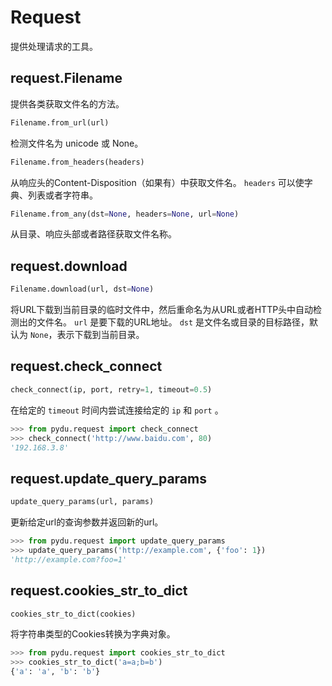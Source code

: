 # Request

提供处理请求的工具。

## request.Filename

提供各类获取文件名的方法。

```python
Filename.from_url(url)
```

检测文件名为 unicode 或 None。

```python
Filename.from_headers(headers)
```

从响应头的Content-Disposition（如果有）中获取文件名。
`headers` 可以使字典、列表或者字符串。

```python
Filename.from_any(dst=None, headers=None, url=None)
```

从目录、响应头部或者路径获取文件名称。


## request.download
```python
Filename.download(url, dst=None)
```

将URL下载到当前目录的临时文件中，然后重命名为从URL或者HTTP头中自动检测出的文件名。
`url` 是要下载的URL地址。
`dst` 是文件名或目录的目标路径，默认为 `None`，表示下载到当前目录。


## request.check_connect
```python
check_connect(ip, port, retry=1, timeout=0.5)
```

在给定的 `timeout` 时间内尝试连接给定的 `ip` 和 `port` 。

```python
>>> from pydu.request import check_connect
>>> check_connect('http://www.baidu.com', 80)
'192.168.3.8'
```


## request.update_query_params
```python
update_query_params(url, params)
```

更新给定url的查询参数并返回新的url。

```python
>>> from pydu.request import update_query_params
>>> update_query_params('http://example.com', {'foo': 1})
'http://example.com?foo=1'
```


## request.cookies_str_to_dict
```python
cookies_str_to_dict(cookies)
```

将字符串类型的Cookies转换为字典对象。

```python
>>> from pydu.request import cookies_str_to_dict
>>> cookies_str_to_dict('a=a;b=b')
{'a': 'a', 'b': 'b'}
```
